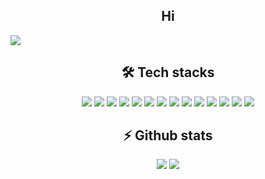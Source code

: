 <h2 align="center"> Hi </h2>

<img align="center" src="https://static.wikia.nocookie.net/spongeboi/images/0/0b/Spongebobdancing.gif/revision/latest?cb=20200525152626"/>

<h2 align="center"> 🛠 Tech stacks </h2>
<div align="center" class="myWrapper" markdown="1">
<img src="https://img.shields.io/badge/JavaScript-F7DF1E?style=for-the-badge&logo=javascript&logoColor=black" />
<img src="https://img.shields.io/badge/HTML5-E34F26?style=for-the-badge&logo=html5&logoColor=white" />
<img src="https://img.shields.io/badge/CSS3-1572B6?style=for-the-badge&logo=css3&logoColor=whi" />
<img src="https://img.shields.io/badge/Bootstrap-563D7C?style=for-the-badge&logo=bootstrap&logoColor=white"/>
<img src="https://img.shields.io/badge/React-20232A?style=for-the-badge&logo=react&logoColor=61DAFB"/>
<img src="https://img.shields.io/badge/Node.js-43853D?style=for-the-badge&logo=node.js&logoColor=white" />
<img src="https://img.shields.io/badge/C%2B%2B-00599C?style=for-the-badge&logo=c%2B%2B&logoColor=white" />
<img src="https://img.shields.io/badge/React_Native-20232A?style=for-the-badge&logo=react&logoColor=61DAFB" />
<img src="https://img.shields.io/badge/Python-3776AB?style=for-the-badge&logo=python&logoColor=white"  />
<img src="https://img.shields.io/badge/PHP-777BB4?style=for-the-badge&logo=php&logoColor=white"/>
<img src="https://img.shields.io/badge/MySQL-00000F?style=for-the-badge&logo=mysql&logoColor=white" />
<img src="https://img.shields.io/badge/C-00599C?style=for-the-badge&logo=c&logoColor=white" />
<img src="https://img.shields.io/badge/Visual_Studio_Code-0078D4?style=for-the-badge&logo=visual%20studio%20code&logoColor=white" />
<img src="https://img.shields.io/badge/Laravel-FF2D20?style=for-the-badge&logo=laravel&logoColor=white"/>
 </div>
<h2 align="center"> ⚡ Github stats </h2>
  
<div align="center" class="myWrapper" markdown="1">
<img src="https://github-readme-stats.vercel.app/api?username=gabrielossos&show_icons=true&theme=radical"> <img src="https://github-readme-stats.vercel.app/api/top-langs/?username=gabrielossos&show_icons=true&theme=radical" href="https://github.com/anuraghazra/github-readme-stats">
</div>


